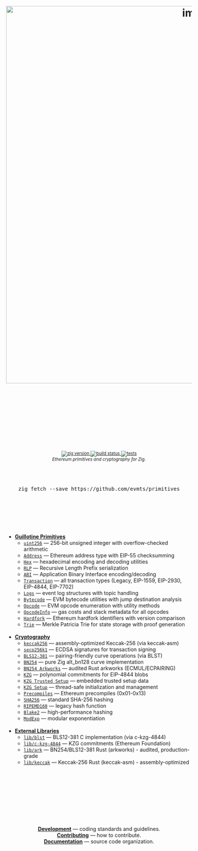 <div align="center">
  <h1>
    <br/>
    <br/>
    <img width="1024" height="1024" alt="image" src="https://github.com/user-attachments/assets/492fabbc-d8d0-4f5b-b9f5-ea05adc5f8ca" />
    <br />
    <br />
    <br />
    <br />
    <br />
  </h1>
  <sup>
    <br />
    <br />
    <a href="https://github.com/evmts/primitives">
       <img src="https://img.shields.io/badge/zig-0.15.1+-orange.svg" alt="zig version" />
    </a>
    <a href="https://github.com/evmts/primitives/actions">
      <img src="https://img.shields.io/badge/build-passing-brightgreen.svg" alt="build status" />
    </a>
    <a href="https://github.com/evmts/primitives">
      <img src="https://img.shields.io/badge/tests-passing-brightgreen.svg" alt="tests" />
    </a>
    <br />
    <em>Ethereum primitives and cryptography for Zig.</em>
  </sup>
  <br />
  <br />
  <br />
  <br />
  <pre>zig fetch --save https://github.com/evmts/primitives</pre>
  <br />
  <br />
  <br />
  <br />
  <br />
</div>

- [**Guillotine Primitives**](#primitives)
  - [`uint256`](./src/primitives/uint256.zig) &mdash; 256-bit unsigned integer with overflow-checked arithmetic
  - [`Address`](./src/primitives/address.zig) &mdash; Ethereum address type with EIP-55 checksumming
  - [`Hex`](./src/primitives/hex.zig) &mdash; hexadecimal encoding and decoding utilities
  - [`RLP`](./src/primitives/rlp.zig) &mdash; Recursive Length Prefix serialization
  - [`ABI`](./src/primitives/abi.zig) &mdash; Application Binary Interface encoding/decoding
  - [`Transaction`](./src/primitives/transaction.zig) &mdash; all transaction types (Legacy, EIP-1559, EIP-2930, EIP-4844, EIP-7702)
  - [`Logs`](./src/primitives/logs.zig) &mdash; event log structures with topic handling
  - [`Bytecode`](./src/primitives/bytecode.zig) &mdash; EVM bytecode utilities with jump destination analysis
  - [`Opcode`](./src/primitives/opcode.zig) &mdash; EVM opcode enumeration with utility methods
  - [`OpcodeInfo`](./src/primitives/opcode_info.zig) &mdash; gas costs and stack metadata for all opcodes
  - [`Hardfork`](./src/primitives/hardfork.zig) &mdash; Ethereum hardfork identifiers with version comparison
  - [`Trie`](./src/primitives/trie.zig) &mdash; Merkle Patricia Trie for state storage with proof generation
    <br/>
    <br/>
- [**Cryptography**](#cryptography)
  - [`keccak256`](./src/crypto/keccak_asm.zig) &mdash; assembly-optimized Keccak-256 (via keccak-asm)
  - [`secp256k1`](./src/crypto/secp256k1.zig) &mdash; ECDSA signatures for transaction signing
  - [`BLS12-381`](./src/crypto/crypto.zig) &mdash; pairing-friendly curve operations (via BLST)
  - [`BN254`](./src/crypto/bn254/) &mdash; pure Zig alt_bn128 curve implementation
  - [`BN254 Arkworks`](./src/crypto/bn254_arkworks.zig) &mdash; audited Rust arkworks (ECMUL/ECPAIRING)
  - [`KZG`](./src/crypto/root.zig) &mdash; polynomial commitments for EIP-4844 blobs
  - [`KZG Trusted Setup`](./src/crypto/kzg_trusted_setup.zig) &mdash; embedded trusted setup data
  - [`KZG Setup`](./src/crypto/kzg_setup.zig) &mdash; thread-safe initialization and management
  - [`Precompiles`](./src/crypto/precompiles.zig) &mdash; Ethereum precompiles (0x01-0x13)
  - [`SHA256`](./src/crypto/hash_algorithms.zig) &mdash; standard SHA-256 hashing
  - [`RIPEMD160`](./src/crypto/hash_algorithms.zig) &mdash; legacy hash function
  - [`Blake2`](./src/crypto/blake2.zig) &mdash; high-performance hashing
  - [`ModExp`](./src/crypto/modexp.zig) &mdash; modular exponentiation
    <br/>
    <br/>
- [**External Libraries**](#external-libraries)
  - [`lib/blst`](./lib/blst.zig) &mdash; BLS12-381 C implementation (via c-kzg-4844)
  - [`lib/c-kzg-4844`](./lib/c-kzg.zig) &mdash; KZG commitments (Ethereum Foundation)
  - [`lib/ark`](./lib/ark/) &mdash; BN254/BLS12-381 Rust (arkworks) - audited, production-grade
  - [`lib/keccak`](./lib/keccak/) &mdash; Keccak-256 Rust (keccak-asm) - assembly-optimized
    <br/>
    <br/>

<br />
<br />
<br />
<br />
<br />
<br />
<br />

<p align="center">
  <a href="./CLAUDE.md"><strong>Development</strong></a> &mdash; coding standards and guidelines.
  <br />
  <a href="./CONTRIBUTING.md"><strong>Contributing</strong></a> &mdash; how to contribute.
  <br />
  <a href="./src/README.md"><strong>Documentation</strong></a> &mdash; source code organization.
</p>

<br />
<br />
<br />
<br />
<br />
